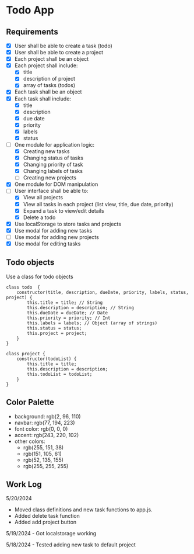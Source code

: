 # Todo App

## Requirements

-   [x] User shall be able to create a task (todo)
-   [x] User shall be able to create a project
-   [x] Each project shall be an object
-   [x] Each project shall include:
    -   [x] title
    -   [x] description of project
    -   [x] array of tasks (todos)
-   [x] Each task shall be an object
-   [x] Each task shall include:
    -   [x] title
    -   [x] description
    -   [x] due date
    -   [x] priority
    -   [x] labels
    -   [x] status
-   [ ] One module for application logic:
    -   [x] Creating new tasks
    -   [x] Changing status of tasks
    -   [x] Changing priority of task
    -   [x] Changing labels of tasks
    -   [ ] Creating new projects
-   [x] One module for DOM manipulation
-   [ ] User interface shall be able to:
    -   [x] View all projects
    -   [x] View all tasks in each project (list view, title, due date, priority)
    -   [x] Expand a task to view/edit details
    -   [x] Delete a todo
-   [x] Use localStorage to store tasks and projects
-   [x] Use modal for adding new tasks
-   [ ] Use modal for adding new projects
-   [x] Use modal for editing tasks

## Todo objects

Use a class for todo objects

```
class todo  {
    constructor(title, description, dueDate, priority, labels, status, project) {
        this.title = title; // String
        this.description = description; // String
        this.dueDate = dueDate; // Date
        this.priority = priority; // Int
        this.labels = labels; // Object (array of strings)
        this.status = status;
        this.project = project;
    }
}

class project {
    constructor(todoList) {
        this.title = title;
        this.description = description;
        this.todoList = todoList;
    }
}
```

## Color Palette

-   background: rgb(2, 96, 110)
-   navbar: rgb(77, 194, 223)
-   font color: rgb(0, 0, 0)
-   accent: rgb(243, 220, 102)
-   other colors:
    -   rgb(255, 151, 38)
    -   rgb(151, 105, 61)
    -   rgb(52, 135, 155)
    -   rgb(255, 255, 255)

## Work Log

5/20/2024

-   Moved class definitions and new task functions to app.js.
-   Added delete task function
-   Added add project button

5/19/2024 - Got localstorage working

5/18/2024 - Tested adding new task to default project
